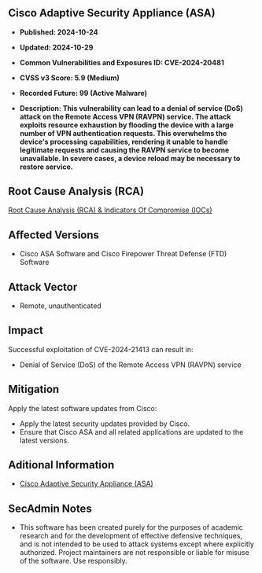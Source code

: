 #
<h2>Cisco Adaptive Security Appliance (ASA)</h2>

- <b>Published: 2024-10-24</b>

- <b>Updated: 2024-10-29</b>

- <b>Common Vulnerabilities and Exposures ID: CVE-2024-20481</b>

- <b>CVSS v3 Score: 5.9 (Medium)</b>

- <b>Recorded Future: 99 (Active Malware)</b>
  
- <b>Description: This vulnerability can lead to a denial of service (DoS) attack on the Remote Access VPN (RAVPN) service. The attack exploits resource exhaustion by flooding the device with a large number of VPN authentication requests. This overwhelms the device's processing capabilities, rendering it unable to handle legitimate requests and causing the RAVPN service to become unavailable. In severe cases, a device reload may be necessary to restore service. </b>

## Root Cause Analysis (RCA)
[Root Cause Analysis (RCA) & Indicators Of Compromise (IOCs)](https://sec.cloudapps.cisco.com/security/center/content/CiscoSecurityAdvisory/cisco-sa-asaftd-bf-dos-vDZhLqrW)

## Affected Versions
- Cisco ASA Software and Cisco Firepower Threat Defense (FTD) Software

## Attack Vector

- Remote, unauthenticated

## Impact

Successful exploitation of 
CVE-2024-21413
 can result in:

- Denial of Service (DoS) of the Remote Access VPN (RAVPN) service

## Mitigation
Apply the latest software updates from Cisco:

- Apply the latest security updates provided by Cisco.
- Ensure that Cisco ASA and all related applications are updated to the latest versions.

## Aditional Information
- [Cisco Adaptive Security Appliance (ASA)](https://www.incibe.es/incibe-cert/alerta-temprana/vulnerabilidades/cve-2024-20481)
  
## SecAdmin Notes
- This software has been created purely for the purposes of academic research and for the development of effective defensive techniques, and is not intended to be used to attack systems except where explicitly authorized. Project maintainers are not responsible or liable for misuse of the software. Use responsibly.
